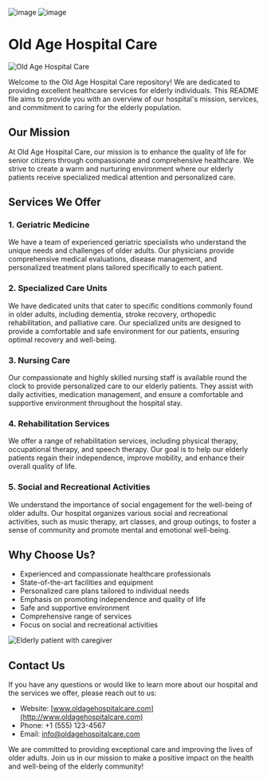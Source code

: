 ![image](https://github.com/Babjidurga/kratin-assignment/assets/113676689/e4729667-3fbf-4102-9d3b-655531afc1d0)
![image](https://github.com/Babjidurga/kratin-assignment/assets/113676689/e6c6a505-6f33-4395-a294-4b17ebcfc27f)

# Old Age Hospital Care

![Old Age Hospital Care](images/old_age_hospital.jpg)

Welcome to the Old Age Hospital Care repository! We are dedicated to providing excellent healthcare services for elderly individuals. This README file aims to provide you with an overview of our hospital's mission, services, and commitment to caring for the elderly population.

## Our Mission

At Old Age Hospital Care, our mission is to enhance the quality of life for senior citizens through compassionate and comprehensive healthcare. We strive to create a warm and nurturing environment where our elderly patients receive specialized medical attention and personalized care.

## Services We Offer

### 1. Geriatric Medicine

We have a team of experienced geriatric specialists who understand the unique needs and challenges of older adults. Our physicians provide comprehensive medical evaluations, disease management, and personalized treatment plans tailored specifically to each patient.

### 2. Specialized Care Units

We have dedicated units that cater to specific conditions commonly found in older adults, including dementia, stroke recovery, orthopedic rehabilitation, and palliative care. Our specialized units are designed to provide a comfortable and safe environment for our patients, ensuring optimal recovery and well-being.

### 3. Nursing Care

Our compassionate and highly skilled nursing staff is available round the clock to provide personalized care to our elderly patients. They assist with daily activities, medication management, and ensure a comfortable and supportive environment throughout the hospital stay.

### 4. Rehabilitation Services

We offer a range of rehabilitation services, including physical therapy, occupational therapy, and speech therapy. Our goal is to help our elderly patients regain their independence, improve mobility, and enhance their overall quality of life.

### 5. Social and Recreational Activities

We understand the importance of social engagement for the well-being of older adults. Our hospital organizes various social and recreational activities, such as music therapy, art classes, and group outings, to foster a sense of community and promote mental and emotional well-being.

## Why Choose Us?

- Experienced and compassionate healthcare professionals
- State-of-the-art facilities and equipment
- Personalized care plans tailored to individual needs
- Emphasis on promoting independence and quality of life
- Safe and supportive environment
- Comprehensive range of services
- Focus on social and recreational activities

![Elderly patient with caregiver](images/elderly_patient.jpg)

## Contact Us

If you have any questions or would like to learn more about our hospital and the services we offer, please reach out to us:

- Website: [www.oldagehospitalcare.com](http://www.oldagehospitalcare.com)
- Phone: +1 (555) 123-4567
- Email: info@oldagehospitalcare.com

We are committed to providing exceptional care and improving the lives of older adults. Join us in our mission to make a positive impact on the health and well-being of the elderly community!

